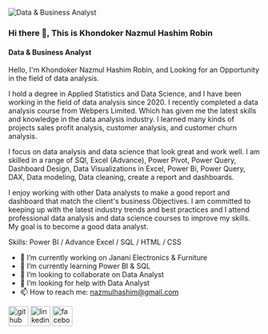 ![Data & Business Analyst](https://media.licdn.com/dms/image/D4E16AQFUZr9eEaXaoQ/profile-displaybackgroundimage-shrink_350_1400/0/1696858196260?e=1702512000&v=beta&t=kLLACT5j5wwIJPH5SjcYdDTAK273tCm5qSGKTADe4cc)

### Hi there 👋, This is Khondoker Nazmul Hashim Robin
#### Data & Business Analyst


Hello, I'm Khondoker Nazmul Hashim Robin, and Looking for an Opportunity in the field of data analysis.

I hold a degree in Applied Statistics and Data Science, and I have been working in the field of data analysis since 2020. I recently completed a data analysis course from Webpers Limited. Which has given me the latest skills and knowledge in the data analysis industry. I learned many kinds of projects sales profit analysis, customer analysis, and customer churn analysis.

I focus on data analysis and data science that look great and work well. I am skilled in a range of SQl, Excel (Advance), Power Pivot, Power Query, Dashboard Design, Data Visualizations in Excel, Power Bi, Power Query, DAX, Data modeling, Data cleaning, create a report and dashboards. 

I enjoy working with other Data analysts to make a good report and dashboard that match the client's business Objectives. I am committed to keeping up with the latest industry trends and best practices and I attend professional data analysis and data science courses to improve my skills. My goal is to become a good data analyst.

Skills: Power BI / Advance Excel / SQL / HTML / CSS

- 🔭 I’m currently working on Janani Electronics & Furniture 
- 🌱 I’m currently learning Power BI & SQL 
- 👯 I’m looking to collaborate on Data Analyst 
- 🤔 I’m looking for help with Data Analyst 
- 📫 How to reach me: nazmulhashim@gmail.com 


[<img src='https://cdn.jsdelivr.net/npm/simple-icons@3.0.1/icons/github.svg' alt='github' height='40'>](https://github.com/NazmulHashim)  [<img src='https://cdn.jsdelivr.net/npm/simple-icons@3.0.1/icons/linkedin.svg' alt='linkedin' height='40'>](https://www.linkedin.com/in/khondoker-nazmul-hashim-robin-288ba9208/)  [<img src='https://cdn.jsdelivr.net/npm/simple-icons@3.0.1/icons/facebook.svg' alt='facebook' height='40'>](https://www.facebook.com/nazmul.hashim)
